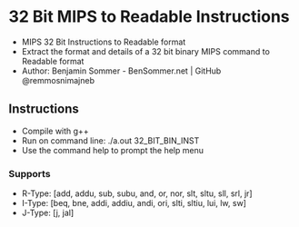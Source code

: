 # 32 Bit MIPS to Readable Instructions

- MIPS 32 Bit Instructions to Readable format
- Extract the format and details of a 32 bit binary MIPS command to Readable format
- Author: Benjamin Sommer - BenSommer.net | GitHub @remmosnimajneb

## Instructions

- Compile with g++
- Run on command line: ./a.out 32_BIT_BIN_INST
- Use the command help to prompt the help menu

### Supports
- R-Type: [add, addu, sub, subu, and, or, nor, slt, sltu, sll, srl, jr]
- I-Type: [beq, bne, addi, addiu, andi, ori, slti, sltiu, lui, lw, sw]
- J-Type: [j, jal]
